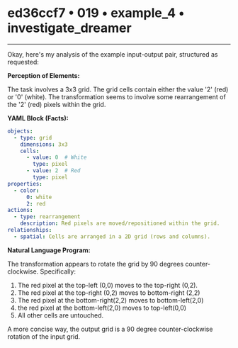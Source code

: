 # ed36ccf7 • 019 • example_4 • investigate_dreamer

---
Okay, here's my analysis of the example input-output pair, structured as requested:

**Perception of Elements:**

The task involves a 3x3 grid. The grid cells contain either the value '2' (red) or '0' (white). The transformation seems to involve some rearrangement of the '2' (red) pixels within the grid.

**YAML Block (Facts):**



```yaml
objects:
  - type: grid
    dimensions: 3x3
    cells:
      - value: 0  # White
        type: pixel
      - value: 2  # Red
        type: pixel
properties:
  - color:
      0: white
      2: red
actions:
  - type: rearrangement
    description: Red pixels are moved/repositioned within the grid.
relationships:
  - spatial: Cells are arranged in a 2D grid (rows and columns).
```



**Natural Language Program:**

The transformation appears to rotate the grid by 90 degrees counter-clockwise. Specifically:
1.  The red pixel at the top-left (0,0) moves to the top-right (0,2).
2.  The red pixel at the top-right (0,2) moves to bottom-right (2,2)
3. The red pixel at the bottom-right(2,2) moves to bottom-left(2,0)
4. the red pixel at the bottom-left(2,0) moves to top-left(0,0)
5. All other cells are untouched.

A more concise way, the output grid is a 90 degree counter-clockwise rotation of the input grid.

